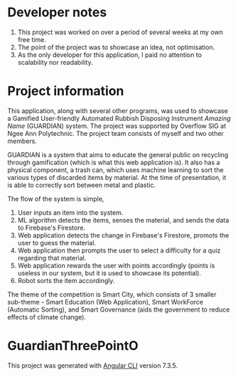 # Developer notes

1. This project was worked on over a period of several weeks at my own free time. 
2. The point of the project was to showcase an idea, not optimisation.
3. As the only developer for this application, I paid no attention to scalability nor readability.

# Project information

This application, along with several other programs, was used to showcase a Gamified User-friendly Automated Rubbish Disposing Instrument *Amazing Name* (GUARDIAN) system. The project was supported by Overflow SIG at Ngee Ann Polytechnic. The project team consists of myself and two other members.

GUARDIAN is a system that aims to educate the general public on recycling through gamification (which is what this web application is). It also has a physical component, a trash can, which uses machine learning to sort the various types of discarded items by material. At the time of presentation, it is able to correctly sort between metal and plastic. 

The flow of the system is simple, 
1. User inputs an item into the system.
2. ML algorithm detects the items, senses the material, and sends the data to Firebase's Firestore.
3. Web application detects the change in Firebase's Firestore, promots the user to guess the material.
4. Web application then prompts the user to select a difficulty for a quiz regarding that material.
5. Web application rewards the user with points accordingly (points is useless in our system, but it is used to showcase its potential).
6. Robot sorts the item accordingly.

The theme of the competition is Smart City, which consists of 3 smaller sub-theme - Smart Education (Web Application), Smart WorkForce (Automatic Sorting), and Smart Governance (aids the government to reduce effects of climate change).




# GuardianThreePointO

This project was generated with [Angular CLI](https://github.com/angular/angular-cli) version 7.3.5.

